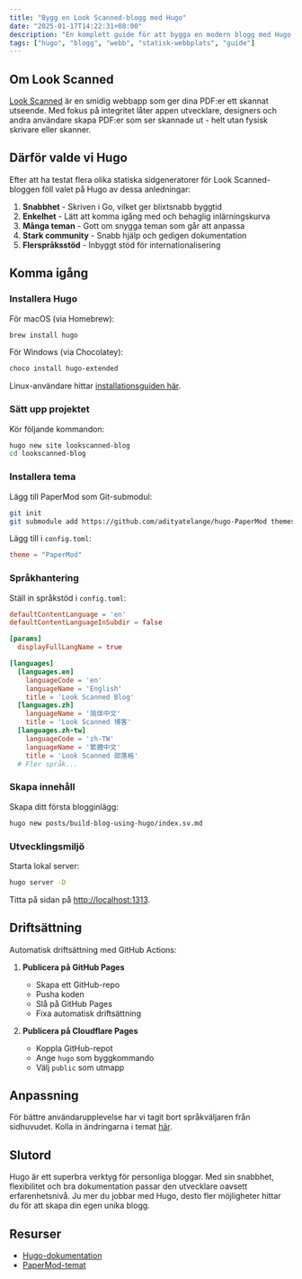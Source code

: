 ```yaml
---
title: "Bygg en Look Scanned-blogg med Hugo"
date: "2025-01-17T14:22:31+08:00"
description: "En komplett guide för att bygga en modern blogg med Hugo som statisk sidgenerator. Vi går igenom allt från installation till driftsättning, med konfiguration och anpassningar - perfekt för både nybörjare och erfarna utvecklare."
tags: ["hugo", "blogg", "webb", "statisk-webbplats", "guide"]
---
```


## Om Look Scanned

[Look Scanned](https://lookscanned.io) är en smidig webbapp som ger dina PDF:er ett skannat utseende. Med fokus på integritet låter appen utvecklare, designers och andra användare skapa PDF:er som ser skannade ut - helt utan fysisk skrivare eller skanner.

## Därför valde vi Hugo

Efter att ha testat flera olika statiska sidgeneratorer för Look Scanned-bloggen föll valet på Hugo av dessa anledningar:

1. **Snabbhet** - Skriven i Go, vilket ger blixtsnabb byggtid
2. **Enkelhet** - Lätt att komma igång med och behaglig inlärningskurva
3. **Många teman** - Gott om snygga teman som går att anpassa
4. **Stark community** - Snabb hjälp och gedigen dokumentation
5. **Flerspråksstöd** - Inbyggt stöd för internationalisering

## Komma igång

### Installera Hugo

För macOS (via Homebrew):

```bash
brew install hugo
```

För Windows (via Chocolatey):

```bash
choco install hugo-extended
```

Linux-användare hittar [installationsguiden här](https://gohugo.io/installation/linux/).

### Sätt upp projektet

Kör följande kommandon:

```bash
hugo new site lookscanned-blog
cd lookscanned-blog
```

### Installera tema

Lägg till PaperMod som Git-submodul:

```bash
git init
git submodule add https://github.com/adityatelange/hugo-PaperMod themes/PaperMod
```

Lägg till i `config.toml`:

```toml
theme = "PaperMod"
```

### Språkhantering

Ställ in språkstöd i `config.toml`:

```toml
defaultContentLanguage = 'en'
defaultContentLanguageInSubdir = false

[params]
  displayFullLangName = true

[languages]
  [languages.en]
    languageCode = 'en'
    languageName = 'English'
    title = 'Look Scanned Blog'
  [languages.zh]
    languageName = '简体中文'
    title = 'Look Scanned 博客'
  [languages.zh-tw]
    languageCode = 'zh-TW'
    languageName = '繁體中文'
    title = 'Look Scanned 部落格'
  # Fler språk...
```

### Skapa innehåll

Skapa ditt första blogginlägg:

```bash
hugo new posts/build-blog-using-hugo/index.sv.md
```

### Utvecklingsmiljö

Starta lokal server:

```bash
hugo server -D
```

Titta på sidan på [http://localhost:1313](http://localhost:1313).

## Driftsättning

Automatisk driftsättning med GitHub Actions:

1. **Publicera på GitHub Pages**

   - Skapa ett GitHub-repo
   - Pusha koden
   - Slå på GitHub Pages
   - Fixa automatisk driftsättning

2. **Publicera på Cloudflare Pages**
   - Koppla GitHub-repot
   - Ange `hugo` som byggkommando
   - Välj `public` som utmapp

## Anpassning

För bättre användarupplevelse har vi tagit bort språkväljaren från sidhuvudet. Kolla in ändringarna i temat [här](https://github.com/lookscanned/lookscanned-blog/blob/main/layouts/partials/header.html).

## Slutord

Hugo är ett superbra verktyg för personliga bloggar. Med sin snabbhet, flexibilitet och bra dokumentation passar den utvecklare oavsett erfarenhetsnivå. Ju mer du jobbar med Hugo, desto fler möjligheter hittar du för att skapa din egen unika blogg.

## Resurser

- [Hugo-dokumentation](https://gohugo.io/documentation/)
- [PaperMod-temat](https://github.com/adityatelange/hugo-PaperMod)
